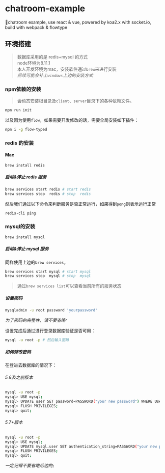# chatroom-example

:punch:chatroom example, use react &amp; vue, powered by koa2.x with socket.io, build with webpack &amp; flowtype

## 环境搭建

> 数据库采用的是 redis+mysql 的方式  
> node环境为8.11.1  
> 本人开发环境为mac，安装软件通过`brew`来进行安装  
*后续可能会补上`windows`上边的安装方式*

### npm依赖的安装

> 会动态安装根目录及`client`、`server`目录下的各种依赖文件。

```bash
npm run init
```

以及因为使用`flow`，如果需要开发修改的话，需要全局安装如下插件：

```bash
npm i -g flow-typed
```

### redis 的安装

#### Mac

```bash
brew install redis
```

##### 启动&停止 redis 服务

```bash
brew services start redis # start redis
brew services stop  redis # stop  redis
```

然后我们通过以下命令来判断服务是否正常运行，如果得到`pong`则表示运行正常

```bash
redis-cli ping
```

### mysql的安装

```bash
brew install mysql
```

##### 启动&停止 mysql 服务

同样使用上边的`brew services`。  

```bash
brew services start mysql # start mysql
brew services stop  mysql # stop  mysql
```

> 通过`brew services list`可以查看当前所有的服务状态

##### 设置密码

```bash
mysqladmin -u root password 'yourpassword'
```

*为了密码的完整性，请不要省略`'`*

设置完成后通过进行登录数据库验证是否可用：  

```bash
mysql -u root -p # 然后输入密码
```

##### 如何修改密码

在登进去数据库的情况下：

###### 5.6及之前版本

```bash
mysql -u root -p
mysql> USE mysql;
mysql> UPDATE user SET password=PASSWORD("your new password") WHERE User='root';
mysql> FLUSH PRIVILEGES;
mysql> quit;
```

###### 5.7+版本

```bash
mysql -u root -p
mysql> USE mysql;
mysql> UPDATE mysql.user SET authentication_string=PASSWORD("your new password") WHERE User='root';
mysql> FLUSH PRIVILEGES;
mysql> quit;
```

*一定记得不要省略后边的`;`*
